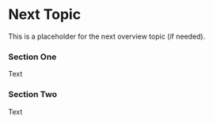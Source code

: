 # Next Topic

This is a placeholder for the next overview topic (if needed).

### Section One
Text

### Section Two
Text
